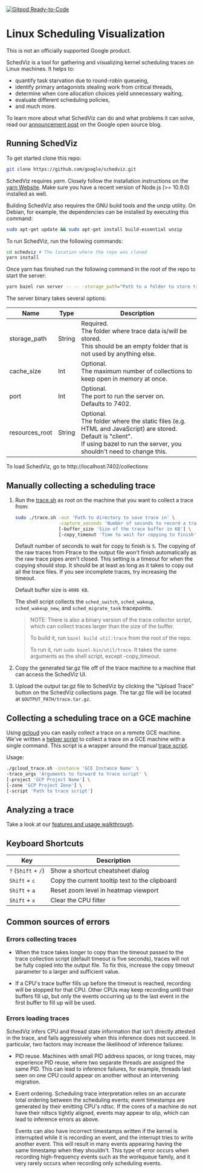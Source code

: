 [![Gitpod Ready-to-Code](https://img.shields.io/badge/Gitpod-Ready--to--Code-blue?logo=gitpod)](https://gitpod.io/#https://github.com/google/schedviz) 


# Linux Scheduling Visualization

This is not an officially supported Google product.

SchedViz is a tool for gathering and visualizing kernel scheduling traces on
Linux machines. It helps to:

*   quantify task starvation due to round-robin queueing,
*   identify primary antagonists stealing work from critical threads,
*   determine when core allocation choices yield unnecessary waiting,
*   evaluate different scheduling policies,
*   and much more.

To learn more about what SchedViz can do and what problems it can solve, read
our [announcement post](https://opensource.googleblog.com/2019/10/understanding-scheduling-behavior-with.html)
on the Google open source blog.

## Running SchedViz

To get started clone this repo:

```bash
git clone https://github.com/google/schedviz.git
```

SchedViz requires *yarn*. Closely follow the installation instructions
on the [yarn Website](https://www.yarnpkg.com). Make sure you have a recent
version of Node.js (>= 10.9.0) installed as well.

Building SchedViz also requires the GNU build tools and the unzip utility. On Debian, for
example, the dependencies can be installed by executing this command:

```bash
sudo apt-get update && sudo apt-get install build-essential unzip
```

To run SchedViz, run the following commands:

```bash
cd schedviz # The location where the repo was cloned
yarn install
```

Once yarn has finished run the following command in the root of the repo to
start the server:

```bash
yarn bazel run server -- -- -storage_path="Path to a folder to store traces in"
```

The server binary takes several options:

| Name           | Type   | Description                                                                                                                                                                           |
| -------------- | ------ | ------------------------------------------------------------------------------------------------------------------------------------------------------------------------------------- |
| storage_path   | String | Required.<br>The folder where trace data is/will be stored.<br>This should be an empty folder that is not used by anything else.                                                                                                                           |
| cache_size     | Int    | Optional.<br>The maximum number of collections to keep open in memory at once.                                                                                                        |
| port           | Int    | Optional.<br>The port to run the server on.<br>Defaults to 7402.                                                                                                                      |
| resources_root | String | Optional.<br>The folder where the static files (e.g. HTML and JavaScript) are stored.<br>Default is "client".<br>If using bazel to run the server, you shouldn't need to change this. |

To load SchedViz, go to http://localhost:7402/collections

## Manually collecting a scheduling trace

1.  Run the [trace.sh](util/trace.sh) as root on the machine that you
    want to collect a trace from:

    ```bash
    sudo ./trace.sh -out 'Path to directory to save trace in' \
                    -capture_seconds 'Number of seconds to record a trace' \
                    [-buffer_size 'Size of the trace buffer in KB'] \
                    [-copy_timeout 'Time to wait for copying to finish']
    ```

    Default number of seconds to wait for copy to finish is `5`.
    The copying of the raw traces from Ftrace to the output file won't finish
    automatically as the raw trace pipes aren't closed. This setting is a
    timeout for when the copying should stop. It should be at least as long as
    it takes to copy out all the trace files. If you see incomplete traces,
    try increasing the timeout.

    Default buffer size is `4096 KB`.

    The shell script collects the `sched_switch`, `sched_wakeup`,
    `sched_wakeup_new`, and `sched_migrate_task` tracepoints.

    > NOTE: There is also a binary version of the trace collector script, which
      can collect traces larger than the size of the buffer.
    >
    > To build it, run `bazel build util:trace` from the root of the repo.
    >
    > To run it, run `sudo bazel-bin/util/trace`. It takes the same arguments
      as the shell script, except -copy_timeout.

2.  Copy the generated tar.gz file off of the trace machine to a machine that
    can access the SchedViz UI.

3.  Upload the output tar.gz file to SchedViz by clicking the "Upload Trace"
    button on the SchedViz collections page. The tar.gz file will be located at
    `$OUTPUT_PATH/trace.tar.gz`.

## Collecting a scheduling trace on a GCE machine

Using [gcloud](https://cloud.google.com/sdk/gcloud/) you can easily collect a
trace on a remote GCE machine. We've written a
[helper script](util/gcloud_trace.sh) to collect a trace on a GCE machine
with a single command. This script is a wrapper around the manual
[trace script](util/trace.sh).

Usage:
```bash
./gcloud_trace.sh -instance 'GCE Instance Name' \
-trace_args 'Arguments to forward to trace script' \
[-project 'GCP Project Name'] \
[-zone 'GCP Project Zone'] \
[-script 'Path to trace script']
```

## Analyzing a trace

Take a look at our [features and usage walkthrough](doc/walkthrough.md).

## Keyboard Shortcuts

| Key                  | Description                                          |
| -------------------- | ---------------------------------------------------- |
| `?` (`Shift` + `/`)  | Show a shortcut cheatsheet dialog                    |
| `Shift` + `c`        | Copy the current tooltip text to the clipboard       |
| `Shift` + `a`        | Reset zoom level in heatmap viewport                 |
| `Shift` + `x`        | Clear the CPU filter                                 |

## Common sources of errors

### Errors collecting traces

* When the trace takes longer to copy than the timeout passed to the trace
  collection script (default timeout is five seconds), traces will not be
  fully copied into the output file. To fix this, increase the copy timeout
  parameter to a larger and sufficient value.

* If a CPU's trace buffer fills up before the timeout is reached, recording
  will be stopped for that CPU. Other CPUs may keep recording until their
  buffers fill up, but only the events occurring up to the last event in the
  first buffer to fill up will be used.

### Errors loading traces

SchedViz infers CPU and thread state information that isn't directly attested
in the trace, and fails aggressively when this inference does not succeed.
In particular, two factors may increase the likelihood of inference failures:
* PID reuse. Machines with small PID address spaces, or long traces,
  may experience PID reuse, where two separate threads are assigned the same
  PID. This can lead to inference failures, for example, threads last seen on
  one CPU could appear on another without an intervening migration.
* Event ordering. Scheduling trace interpretation relies on an accurate
  total ordering between the scheduling events; event timestamps are
  generated by their emitting CPU's rdtsc. If the cores of a machine do
  not have their rdtscs tightly aligned, events may appear to slip, which
  can lead to inference errors as above.

  Events can also have incorrect timestamps written if the kernel is
  interrupted while it is recording an event, and the interrupt tries to
  write another event. This will result in many events appearing having the
  same timestamp when they shouldn't. This type of error occurs when recording
  high-frequency events such as the workqueue family, and it very rarely occurs
  when recording only scheduling events.

